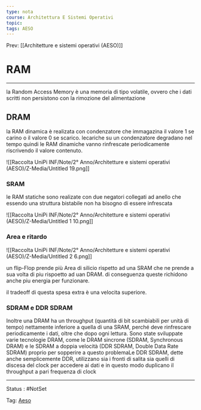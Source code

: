 ```yaml
---
type: nota
course: Architettura E Sistemi Operativi
topic: 
tags: AESO
---
```


Prev: [[Architetture e sistemi operativi (AESO)]]

# RAM
---
la Random Access Memory è una memoria di tipo volatile, ovvero che i dati scritti non persistono con la rimozione del alimentazione

## DRAM

la RAM dinamica è realizata con condenzatore che immagazina il valore 1 se carino o il valore 0 se scarico. lecariche su un condenzatore degradano nel tempo quindi le RAM dinamiche vanno rinfrescate periodicamente riscrivendo il valore contenuto.

![[Raccolta UniPi INF/Note/2° Anno/Architetture e sistemi operativi (AESO)/Z-Media/Untitled 19.png]]

### SRAM

le RAM statiche sono realizate con due negatori collegati ad anello che essendo una struttura bistabile non ha bisogno di essere infrescata

![[Raccolta UniPi INF/Note/2° Anno/Architetture e sistemi operativi (AESO)/Z-Media/Untitled 1 10.png]]

### Area e ritardo

![[Raccolta UniPi INF/Note/2° Anno/Architetture e sistemi operativi (AESO)/Z-Media/Untitled 2 6.png]]

un flip-Flop prende più Area di silicio rispetto ad una  SRAM che ne prende a sua volta di piu rispoetto ad uan DRAM. di conseguenza queste richidono anche piu energia per funzionare.

il tradeoff di questa spesa extra è una velocita superiore.

### SDRAM e DDR SDRAM

Inoltre una DRAM ha un throughput (quantità di bit scambiabili per unità di tempo) nettamente inferiore a quella di una SRAM, perché
deve rinfrescare periodicamente i dati, oltre che dopo ogni lettura. Sono state
sviluppate varie tecnologie DRAM, come le DRAM sincrone (SDRAM, Synchronous DRAM) e le SDRAM a doppia velocità (DDR SDRAM, Double
Data Rate SDRAM) proprio per sopperire a questo problemaLe DDR
SDRAM, dette anche semplicemente DDR, utilizzano sia i fronti di salita sia
quelli di discesa del clock per accedere ai dati e in questo modo duplicano il
throughput a pari frequenza di clock

---

Status : #NotSet

Tag: [Aeso](../../../Architetture%20e%20sistemi%20operativi%20(AESO)%201e0e264228a748feabc5de07d5a770db.md)
